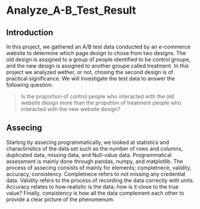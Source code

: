 # Analyze_A-B_Test_Result

## Introduction
In this project, we gathered an A/B test data conducted by an e-commerce website to determine which page design to chose from two designs. The old design is assigned to a group of people identified to be control groupe, and the new design is assigned to another groupe called treatment. In this project we analyzed wether, or not, chosing the second design is of practical significance.
We will Investigate the test data to answer the following question:

> Is the proportion of control people who interacted with the old website design more than the propotion of treatment people who interacted with the new website design?

## Assecing
Starting by assecing programmatically, we looked at statistics and charactiristics of the data set such as the number
of rows and columns, duplicated data, missing data, and Null-value data. Programmatical assessment is mainly done through pandas, numpy, and matplotlib. The process of assecing consists of mainly for elements; completnece, validity, accuracy, consistency. Completnece refers to not missing any credential data. Validity refers to the process of recording the data correctly with units. Accuracy relates to how realistic is the data; how is it close to the true value? Finally, consistency is how all the data complement each other to provide a clear picture of the phenomenum. 
